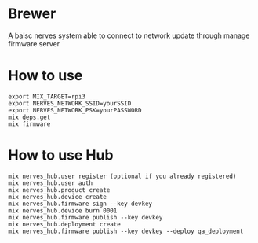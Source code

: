 # Brewer

A baisc nerves system able to connect to network
update through manage firmware server

# How to use

```
export MIX_TARGET=rpi3
export NERVES_NETWORK_SSID=yourSSID
export NERVES_NETWORK_PSK=yourPASSWORD
mix deps.get
mix firmware
```



# How to use Hub

```
mix nerves_hub.user register (optional if you already registered)
mix nerves_hub.user auth
mix nerves_hub.product create
mix nerves_hub.device create
mix nerves_hub.firmware sign --key devkey
mix nerves_hub.device burn 0001
mix nerves_hub.firmware publish --key devkey
mix nerves_hub.deployment create
mix nerves_hub.firmware publish --key devkey --deploy qa_deployment
```

